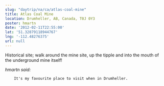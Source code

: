 ```yaml
---
slug: "daytrip/na/ca/atlas-coal-mine"
title: Atlas Coal Mine
location: Drumheller, AB, Canada, T0J 0Y3
poster: hmartn
date: '2012-02-11T22:55:00'
lat: '51.32879118944767'
lng: '-112.48276375'
url: null
---
```


Historical site; walk around the mine site, up the tipple and into the mouth of the underground mine itself!

<em>hmartn said:</em>

        It's my favourite place to visit when in Drumheller.
